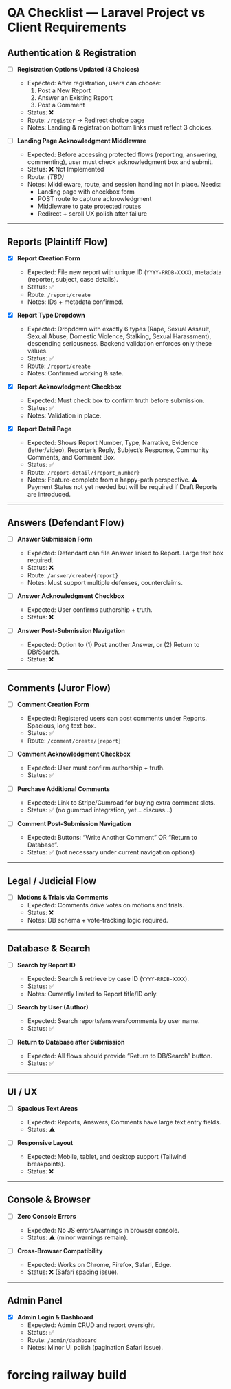 # QA Checklist — Laravel Project vs Client Requirements

## Authentication & Registration
- [ ] **Registration Options Updated (3 Choices)**  
  - Expected: After registration, users can choose:  
    1. Post a New Report  
    2. Answer an Existing Report  
    3. Post a Comment  
  - Status: ❌  
  - Route: `/register` → Redirect choice page  
  - Notes: Landing & registration bottom links must reflect 3 choices. 

- [ ] **Landing Page Acknowledgment Middleware**  
  - Expected: Before accessing protected flows (reporting, answering, commenting), user must check acknowledgment box and submit.  
  - Status: ❌ Not Implemented  
  - Route: _(TBD)_  
  - Notes: Middleware, route, and session handling not in place. Needs:  
    - Landing page with checkbox form  
    - POST route to capture acknowledgment  
    - Middleware to gate protected routes  
    - Redirect + scroll UX polish after failure  
---

## Reports (Plaintiff Flow)
- [x] **Report Creation Form**  
  - Expected: File new report with unique ID (`YYYY-RRDB-XXXX`), metadata (reporter, subject, case details).  
  - Status: ✅  
  - Route: `/report/create`  
  - Notes: IDs + metadata confirmed.

- [x] **Report Type Dropdown**  
  - Expected: Dropdown with exactly 6 types (Rape, Sexual Assault, Sexual Abuse, Domestic Violence, Stalking, Sexual Harassment), descending seriousness. Backend validation enforces only these values.  
  - Status: ✅  
  - Route: `/report/create`  
  - Notes: Confirmed working & safe.

- [x] **Report Acknowledgment Checkbox**  
  - Expected: Must check box to confirm truth before submission.  
  - Status: ✅  
  - Notes: Validation in place.

- [x] **Report Detail Page**  
  - Expected: Shows Report Number, Type, Narrative, Evidence (letter/video), Reporter’s Reply, Subject’s Response, Community Comments, and Comment Box.  
  - Status: ✅  
  - Route: `/report-detail/{report_number}`  
  - Notes: Feature-complete from a happy-path perspective. ⚠️ Payment Status not yet needed but will be required if Draft Reports are introduced.
---

## Answers (Defendant Flow)
- [ ] **Answer Submission Form**  
  - Expected: Defendant can file Answer linked to Report. Large text box required.  
  - Status: ❌  
  - Route: `/answer/create/{report}`  
  - Notes: Must support multiple defenses, counterclaims.

- [ ] **Answer Acknowledgment Checkbox**  
  - Expected: User confirms authorship + truth.  
  - Status: ❌  

- [ ] **Answer Post-Submission Navigation**  
  - Expected: Option to (1) Post another Answer, or (2) Return to DB/Search.  
  - Status: ❌  

---

## Comments (Juror Flow)
- [ ] **Comment Creation Form**  
  - Expected: Registered users can post comments under Reports. Spacious, long text box.  
  - Status: ✅  
  - Route: `/comment/create/{report}`  

- [ ] **Comment Acknowledgment Checkbox**  
  - Expected: User must confirm authorship + truth.  
  - Status: ✅  

- [ ] **Purchase Additional Comments**  
  - Expected: Link to Stripe/Gumroad for buying extra comment slots.  
  - Status: ✅ (no gumroad integration, yet... discuss...)

- [ ] **Comment Post-Submission Navigation**  
  - Expected: Buttons: “Write Another Comment” OR “Return to Database”.  
  - Status: ✅ (not necessary under current navigation options)  

---

## Legal / Judicial Flow
- [ ] **Motions & Trials via Comments**  
  - Expected: Comments drive votes on motions and trials.  
  - Status: ❌  
  - Notes: DB schema + vote-tracking logic required.  

---

## Database & Search
- [ ] **Search by Report ID**  
  - Expected: Search & retrieve by case ID (`YYYY-RRDB-XXXX`).  
  - Status: ✅  
  - Notes: Currently limited to Report title/ID only.  

- [ ] **Search by User (Author)**  
  - Expected: Search reports/answers/comments by user name.  
  - Status: ✅  

- [ ] **Return to Database after Submission**  
  - Expected: All flows should provide “Return to DB/Search” button.  
  - Status: ✅  

---

## UI / UX
- [ ] **Spacious Text Areas**  
  - Expected: Reports, Answers, Comments have large text entry fields.  
  - Status: ⚠️  

- [ ] **Responsive Layout**  
  - Expected: Mobile, tablet, and desktop support (Tailwind breakpoints).  
  - Status: ❌  

---

## Console & Browser
- [ ] **Zero Console Errors**  
  - Expected: No JS errors/warnings in browser console.  
  - Status: ⚠️ (minor warnings remain).  

- [ ] **Cross-Browser Compatibility**  
  - Expected: Works on Chrome, Firefox, Safari, Edge.  
  - Status: ❌ (Safari spacing issue).  

---

## Admin Panel
- [x] **Admin Login & Dashboard**  
  - Expected: Admin CRUD and report oversight.  
  - Status: ✅  
  - Route: `/admin/dashboard`  
  - Notes: Minor UI polish (pagination Safari issue).

# forcing railway build <delete>